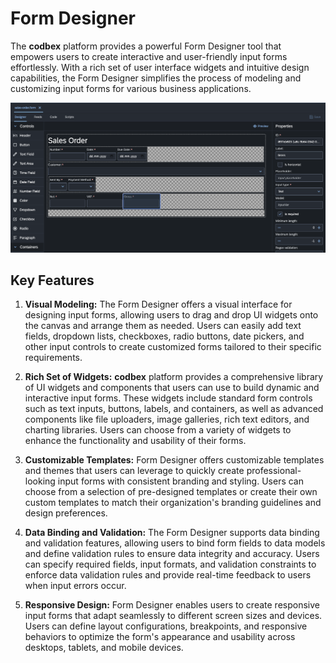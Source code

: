 # Form Designer

The __codbex__ platform provides a powerful Form Designer tool that empowers users to create interactive and user-friendly input forms effortlessly. With a rich set of user interface widgets and intuitive design capabilities, the Form Designer simplifies the process of modeling and customizing input forms for various business applications.

![Entity Data Modeler](../../images/form-sample-design.png)

## Key Features

1. **Visual Modeling:** The Form Designer offers a visual interface for designing input forms, allowing users to drag and drop UI widgets onto the canvas and arrange them as needed. Users can easily add text fields, dropdown lists, checkboxes, radio buttons, date pickers, and other input controls to create customized forms tailored to their specific requirements.

2. **Rich Set of Widgets:** __codbex__ platform provides a comprehensive library of UI widgets and components that users can use to build dynamic and interactive input forms. These widgets include standard form controls such as text inputs, buttons, labels, and containers, as well as advanced components like file uploaders, image galleries, rich text editors, and charting libraries. Users can choose from a variety of widgets to enhance the functionality and usability of their forms.

3. **Customizable Templates:** Form Designer offers customizable templates and themes that users can leverage to quickly create professional-looking input forms with consistent branding and styling. Users can choose from a selection of pre-designed templates or create their own custom templates to match their organization's branding guidelines and design preferences.

4. **Data Binding and Validation:** The Form Designer supports data binding and validation features, allowing users to bind form fields to data models and define validation rules to ensure data integrity and accuracy. Users can specify required fields, input formats, and validation constraints to enforce data validation rules and provide real-time feedback to users when input errors occur.

5. **Responsive Design:** Form Designer enables users to create responsive input forms that adapt seamlessly to different screen sizes and devices. Users can define layout configurations, breakpoints, and responsive behaviors to optimize the form's appearance and usability across desktops, tablets, and mobile devices.

